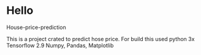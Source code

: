 # Hello  
House-price-prediction

This is a project crated to predict hose price.
For build this used 
  python 3x
  Tensorflow 2.9
  Numpy, Pandas, Matplotlib
